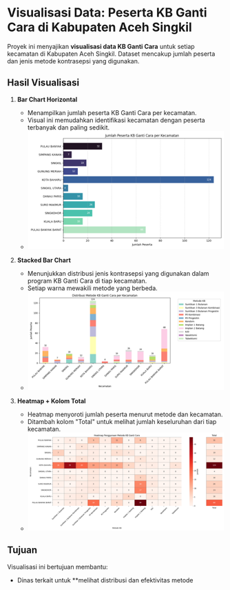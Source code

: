 # Visualisasi Data: Peserta KB Ganti Cara di Kabupaten Aceh Singkil

Proyek ini menyajikan **visualisasi data KB Ganti Cara** untuk setiap kecamatan di Kabupaten Aceh Singkil. Dataset mencakup jumlah peserta dan jenis metode kontrasepsi yang digunakan.

## Hasil Visualisasi

1. **Bar Chart Horizontal**

   * Menampilkan jumlah peserta KB Ganti Cara per kecamatan.
   * Visual ini memudahkan identifikasi kecamatan dengan peserta terbanyak dan paling sedikit.
   * ![Bar Chart](kb_ganti_cara_bar.png)

2. **Stacked Bar Chart**

   * Menunjukkan distribusi jenis kontrasepsi yang digunakan dalam program KB Ganti Cara di tiap kecamatan.
   * Setiap warna mewakili metode yang berbeda.
   * ![Stacked Bar Chart](kb_ganti_cara_stackedbar.png)

3. **Heatmap + Kolom Total**

   * Heatmap menyoroti jumlah peserta menurut metode dan kecamatan.
   * Ditambah kolom "Total" untuk melihat jumlah keseluruhan dari tiap kecamatan.
   * ![Heatmap](heatmap_kb_ganti_cara_total.png)

## Tujuan

Visualisasi ini bertujuan membantu:

* Dinas terkait untuk \*\*melihat distribusi dan efektivitas metode
